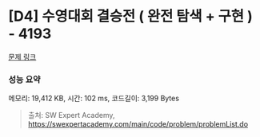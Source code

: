 # [D4] 수영대회 결승전 ( 완전 탐색 + 구현 ) - 4193 

[문제 링크](https://swexpertacademy.com/main/code/problem/problemDetail.do?contestProbId=AWKaG6_6AGQDFARV) 

### 성능 요약

메모리: 19,412 KB, 시간: 102 ms, 코드길이: 3,199 Bytes



> 출처: SW Expert Academy, https://swexpertacademy.com/main/code/problem/problemList.do